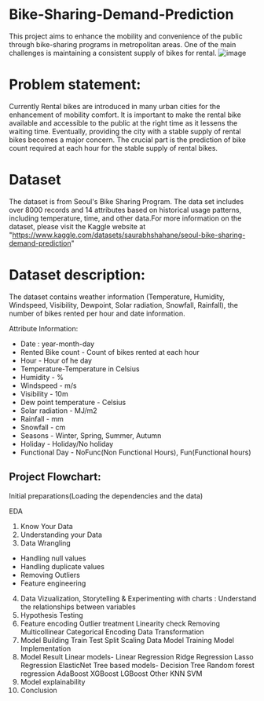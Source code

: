 # Bike-Sharing-Demand-Prediction
This project aims to enhance the mobility and convenience of the public through bike-sharing programs in metropolitan areas. One of the main challenges is maintaining a consistent supply of bikes for rental.
![image](https://user-images.githubusercontent.com/121234763/228830841-29d03322-0a3c-4c2b-9c98-19c2bf63c078.png)
# Problem statement:
Currently Rental bikes are introduced in many urban cities for the enhancement of mobility comfort. It is important to make the rental bike available and accessible to the public at the right time as it lessens the waiting time. Eventually, providing the city with a stable supply of rental bikes becomes a major concern. The crucial part is the prediction of bike count required at each hour for the stable supply of rental bikes.
# Dataset
The dataset is from Seoul's Bike Sharing Program. The data set includes over 8000 records and 14 attributes based on historical usage patterns, including temperature, time, and other data.For more information on the dataset, please visit the Kaggle website at 
"https://www.kaggle.com/datasets/saurabhshahane/seoul-bike-sharing-demand-prediction"
# Dataset description:
The dataset contains weather information (Temperature, Humidity, Windspeed, Visibility, Dewpoint, Solar radiation, Snowfall, Rainfall), the number of bikes rented per hour and date information.

Attribute Information:

* Date : year-month-day
* Rented Bike count - Count of bikes rented at each hour
* Hour - Hour of he day
* Temperature-Temperature in Celsius
* Humidity - %
* Windspeed - m/s
* Visibility - 10m
* Dew point temperature - Celsius
* Solar radiation - MJ/m2
* Rainfall - mm
* Snowfall - cm
* Seasons - Winter, Spring, Summer, Autumn
* Holiday - Holiday/No holiday
* Functional Day - NoFunc(Non Functional Hours), Fun(Functional hours)

## Project Flowchart:
Initial preparations(Loading the dependencies and the data)

EDA
1. Know Your Data
2. Understanding your Data
3. Data Wrangling
  * Handling null values
  * Handling duplicate values
  * Removing Outliers
  * Feature engineering

4. Data Vizualization, Storytelling & Experimenting with charts : Understand the relationships between variables
5. Hypothesis Testing
6. Feature encoding
    Outlier treatment
    Linearity check
    Removing Multicollinear
    Categorical Encoding
    Data Transformation
7. Model Building
    Train Test Split
    Scaling Data
    Model Training
    Model Implementation
8. Model Result 
    Linear models-
     Linear Regression
     Ridge Regression
     Lasso Regression
     ElasticNet
    Tree based models-
     Decision Tree
     Random forest regression
     AdaBoost
     XGBoost
     LGBoost
   Other
     KNN
     SVM
9. Model explainability
10. Conclusion





